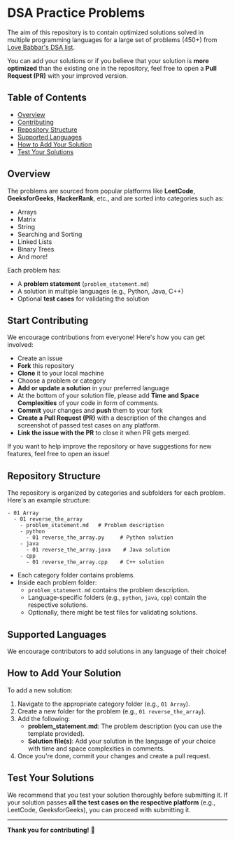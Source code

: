 # DSA Practice Problems

The aim of this repository is to contain optimized solutions solved in multiple programming languages for a large set of problems (450+) from [Love Babbar's DSA list](https://drive.google.com/file/d/1FMdN_OCfOI0iAeDlqswCiC2DZzD4nPsb/view?pli=1). 

You can add your solutions or if you believe that your solution is **more optimized** than the existing one in the repository, feel free to open a **Pull Request (PR)** with your improved version.

## Table of Contents

- [Overview](#overview)
- [Contributing](#contributing)
- [Repository Structure](#repository-structure)
- [Supported Languages](#supported-languages)
- [How to Add Your Solution](#how-to-add-your-solution)
- [Test Your Solutions](#test-your-solutions)

## Overview

The problems are sourced from popular platforms like **LeetCode**, **GeeksforGeeks**, **HackerRank**, etc., and are sorted into categories such as:
- Arrays
- Matrix
- String
- Searching and Sorting
- Linked Lists
- Binary Trees
- And more!

Each problem has:

- A **problem statement** (`problem_statement.md`)
- A solution in multiple languages (e.g., Python, Java, C++)
- Optional **test cases** for validating the solution

## Start Contributing

We encourage contributions from everyone! Here's how you can get involved:
- Create an issue
- **Fork** this repository
- **Clone** it to your local machine
- Choose a problem or category
- **Add or update a solution** in your preferred language
- At the bottom of your solution file, please add **Time and Space Complexities** of your code in form of comments.
- **Commit** your changes and **push** them to your fork
- **Create a Pull Request (PR)** with a description of the changes and screenshot of passed test cases on any platform.
- **Link the issue with the PR** to close it when PR gets merged. 

If you want to help improve the repository or have suggestions for new features, feel free to open an issue!

## Repository Structure

The repository is organized by categories and subfolders for each problem. Here's an example structure:

```
- 01 Array
  - 01 reverse_the_array
    - problem_statement.md   # Problem description
    - python
      - 01 reverse_the_array.py     # Python solution
    - java
      - 01 reverse_the_array.java    # Java solution
    - cpp
      - 01 reverse_the_array.cpp    # C++ solution
```

- Each category folder contains problems.
- Inside each problem folder:
  - `problem_statement.md` contains the problem description.
  - Language-specific folders (e.g., `python`, `java`, `cpp`) contain the respective solutions.
  - Optionally, there might be test files for validating solutions.

## Supported Languages

We encourage contributors to add solutions in any language of their choice! 

## How to Add Your Solution

To add a new solution:

1. Navigate to the appropriate category folder (e.g., `01 Array`).
2. Create a new folder for the problem (e.g., `01 reverse_the_array`).
3. Add the following:
   - **problem_statement.md**: The problem description (you can use the template provided).
   - **Solution file(s)**: Add your solution in the language of your choice with time and space complexities in comments.
5. Once you're done, commit your changes and create a pull request.

## Test Your Solutions

We recommend that you test your solution thoroughly before submitting it. If your solution passes **all the test cases on the respective platform** (e.g., LeetCode, GeeksforGeeks), you can proceed with submitting it.

---

**Thank you for contributing!** 🚀
